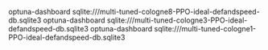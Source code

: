 optuna-dashboard sqlite:///multi-tuned-cologne8-PPO-ideal-defandspeed-db.sqlite3 
optuna-dashboard sqlite:///multi-tuned-cologne3-PPO-ideal-defandspeed-db.sqlite3 
optuna-dashboard sqlite:///multi-tuned-cologne1-PPO-ideal-defandspeed-db.sqlite3 